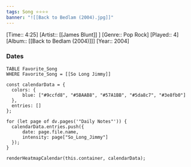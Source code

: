 ```yaml
---
tags: Song ⭐⭐⭐⭐ 
banner: "![[Back to Bedlam (2004).jpg]]"
---
```

[Time:: 4:25]
[Artist:: [[James Blunt]] ]
[Genre:: Pop Rock]
[Played:: 4]
[Album:: [[Back to Bedlam (2004)]]]
[Year:: 2004]
### Dates
````dataview
TABLE Favorite_Song
WHERE Favorite_Song = [[So Long Jimmy]]
````
  ```dataviewjs
const calendarData = { 
	colors: { 
		blue: ["#9ccfd8", "#5BAAB8", "#57A1BB", "#5da8c7", "#3e8fb0"] 
	}, 
	entries: [] 
}; 

for (let page of dv.pages('"Daily Notes"')) { 
	calendarData.entries.push({ 
		date: page.file.name, 
		intensity: page["So_Long_Jimmy"]
	}); 
} 

renderHeatmapCalendar(this.container, calendarData);
```
